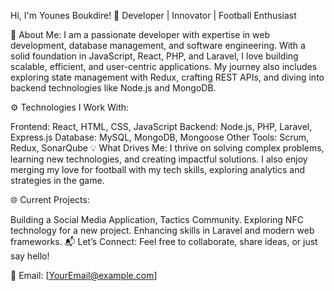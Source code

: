 Hi, I'm Younes Boukdire!
🌟 Developer | Innovator | Football Enthusiast

🚀 About Me:
I am a passionate developer with expertise in web development, database management, and software engineering. With a solid foundation in JavaScript, React, PHP, and Laravel, I love building scalable, efficient, and user-centric applications. My journey also includes exploring state management with Redux, crafting REST APIs, and diving into backend technologies like Node.js and MongoDB.

⚙️ Technologies I Work With:

Frontend: React, HTML, CSS, JavaScript
Backend: Node.js, PHP, Laravel, Express.js
Database: MySQL, MongoDB, Mongoose
Other Tools: Scrum, Redux, SonarQube
💡 What Drives Me:
I thrive on solving complex problems, learning new technologies, and creating impactful solutions. I also enjoy merging my love for football with my tech skills, exploring analytics and strategies in the game.

🌐 Current Projects:

Building a Social Media Application, Tactics Community.
Exploring NFC technology for a new project.
Enhancing skills in Laravel and modern web frameworks.
📬 Let’s Connect:
Feel free to collaborate, share ideas, or just say hello!

📧 Email: [YourEmail@example.com]

